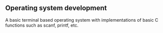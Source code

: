## Operating system development

A basic terminal based operating system with implementations of basic C functions such as scanf, printf, etc.
